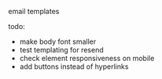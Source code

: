 email templates

todo:
- make body font smaller
- test templating for resend
- check element responsiveness on mobile
- add buttons instead of hyperlinks
